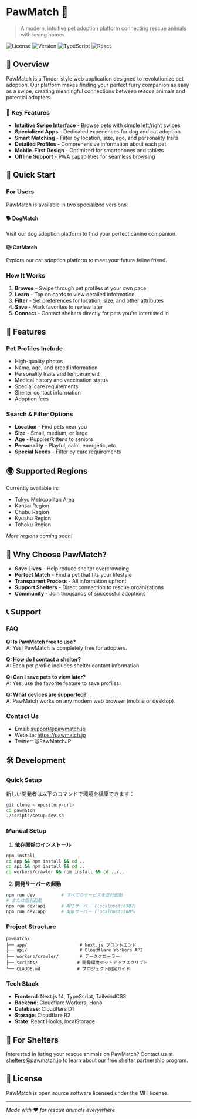 # PawMatch 🐾

> A modern, intuitive pet adoption platform connecting rescue animals with loving homes

![License](https://img.shields.io/badge/license-MIT-blue.svg)
![Version](https://img.shields.io/badge/version-1.0.0-green.svg)
![TypeScript](https://img.shields.io/badge/TypeScript-5.0-blue.svg)
![React](https://img.shields.io/badge/React-18-blue.svg)

## 🌟 Overview

PawMatch is a Tinder-style web application designed to revolutionize pet adoption. Our platform makes finding your perfect furry companion as easy as a swipe, creating meaningful connections between rescue animals and potential adopters.

### 🎯 Key Features

- **Intuitive Swipe Interface** - Browse pets with simple left/right swipes
- **Specialized Apps** - Dedicated experiences for dog and cat adoption
- **Smart Matching** - Filter by location, size, age, and personality traits
- **Detailed Profiles** - Comprehensive information about each pet
- **Mobile-First Design** - Optimized for smartphones and tablets
- **Offline Support** - PWA capabilities for seamless browsing

## 🚀 Quick Start

### For Users

PawMatch is available in two specialized versions:

#### 🐕 DogMatch
Visit our dog adoption platform to find your perfect canine companion.

#### 🐱 CatMatch  
Explore our cat adoption platform to meet your future feline friend.

### How It Works

1. **Browse** - Swipe through pet profiles at your own pace
2. **Learn** - Tap on cards to view detailed information
3. **Filter** - Set preferences for location, size, and other attributes
4. **Save** - Mark favorites to review later
5. **Connect** - Contact shelters directly for pets you're interested in

## 📱 Features

### Pet Profiles Include
- High-quality photos
- Name, age, and breed information
- Personality traits and temperament
- Medical history and vaccination status
- Special care requirements
- Shelter contact information
- Adoption fees

### Search & Filter Options
- **Location** - Find pets near you
- **Size** - Small, medium, or large
- **Age** - Puppies/kittens to seniors
- **Personality** - Playful, calm, energetic, etc.
- **Special Needs** - Filter by care requirements

## 🌍 Supported Regions

Currently available in:
- Tokyo Metropolitan Area
- Kansai Region  
- Chubu Region
- Kyushu Region
- Tohoku Region

*More regions coming soon!*

## 💝 Why Choose PawMatch?

- **Save Lives** - Help reduce shelter overcrowding
- **Perfect Match** - Find a pet that fits your lifestyle
- **Transparent Process** - All information upfront
- **Support Shelters** - Direct connection to rescue organizations
- **Community** - Join thousands of successful adoptions

## 📞 Support

### FAQ

**Q: Is PawMatch free to use?**  
A: Yes! PawMatch is completely free for adopters.

**Q: How do I contact a shelter?**  
A: Each pet profile includes shelter contact information.

**Q: Can I save pets to view later?**  
A: Yes, use the favorite feature to save profiles.

**Q: What devices are supported?**  
A: PawMatch works on any modern web browser (mobile or desktop).

### Contact Us

- Email: support@pawmatch.jp
- Website: https://pawmatch.jp
- Twitter: @PawMatchJP

## 🛠️ Development

### Quick Setup

新しい開発者は以下のコマンドで環境を構築できます：

```bash
git clone <repository-url>
cd pawmatch
./scripts/setup-dev.sh
```

### Manual Setup

1. **依存関係のインストール**
```bash
npm install
cd app && npm install && cd ..
cd api && npm install && cd ..
cd workers/crawler && npm install && cd ../..
```

2. **開発サーバーの起動**
```bash
npm run dev          # すべてのサービスを並行起動
# または個別起動
npm run dev:api      # APIサーバー (localhost:8787)
npm run dev:app      # Appサーバー (localhost:3005)
```

### Project Structure

```
pawmatch/
├── app/                    # Next.js フロントエンド
├── api/                    # Cloudflare Workers API
├── workers/crawler/        # データクローラー
├── scripts/               # 開発環境セットアップスクリプト
└── CLAUDE.md              # プロジェクト開発ガイド
```

### Tech Stack

- **Frontend**: Next.js 14, TypeScript, TailwindCSS
- **Backend**: Cloudflare Workers, Hono
- **Database**: Cloudflare D1
- **Storage**: Cloudflare R2
- **State**: React Hooks, localStorage

## 🤝 For Shelters

Interested in listing your rescue animals on PawMatch? Contact us at shelters@pawmatch.jp to learn about our free shelter partnership program.

## 📄 License

PawMatch is open source software licensed under the MIT license.

---

*Made with ❤️ for rescue animals everywhere*